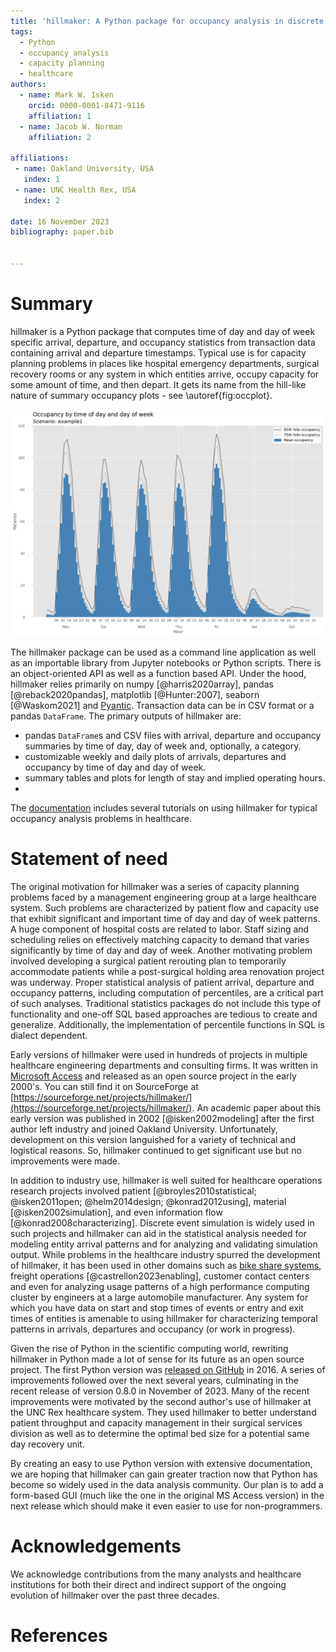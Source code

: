 ```yaml
---
title: 'hillmaker: A Python package for occupancy analysis in discrete entity flow systems'
tags:
  - Python
  - occupancy analysis
  - capacity planning
  - healthcare
authors:
  - name: Mark W. Isken
    orcid: 0000-0001-8471-9116
    affiliation: 1
  - name: Jacob W. Norman
    affiliation: 2

affiliations:
 - name: Oakland University, USA
   index: 1
 - name: UNC Health Rex, USA
   index: 2

date: 16 November 2023
bibliography: paper.bib


---
```


# Summary

hillmaker is a Python package that computes time of day and day of week specific arrival, departure, and 
occupancy statistics from 
transaction data containing arrival and departure timestamps. Typical use is for capacity planning problems in 
places like hospital emergency departments, surgical recovery rooms or any system in which entities arrive, 
occupy capacity for some amount of time, and then depart. It gets its name from the hill-like nature of 
summary occupancy plots - see \autoref{fig:occplot}.

![Weekly occupancy plot.\label{fig:occplot}](example1_occupancy_week.png)

The hillmaker package can be used as a command line application as well as an importable library from Jupyter notebooks
or Python scripts. There is an object-oriented API
as well as a function based API. Under the hood, hillmaker relies primarily on numpy [@harris2020array], pandas [@reback2020pandas], 
matplotlib [@Hunter:2007], seaborn [@Waskom2021] and [Pyantic](https://docs.pydantic.dev/latest/).
Transaction data can be in CSV format or a pandas `DataFrame`. The primary outputs of hillmaker are:

- pandas `DataFrame`s and CSV files with arrival, departure and occupancy summaries by time of day, day of week and, optionally, a category.
- customizable weekly and daily plots of arrivals, departures and occupancy by time of day and day of week.
- summary tables and plots for length of stay and implied operating hours.
- 
The [documentation](https://hillmaker.readthedocs.io/en/latest/intro.html) includes several tutorials on using hillmaker for typical occupancy analysis problems in healthcare.

# Statement of need

The original motivation for hillmaker was a series of capacity planning problems faced by a management 
engineering group at a large healthcare system. Such
problems are characterized by patient flow and capacity
use that exhibit significant and important time of day and day of week patterns. A huge component of hospital costs 
are related to labor. Staff sizing and scheduling relies on effectively matching capacity to demand that varies significantly by time of day and day of week. Another motivating problem
involved developing a surgical patient rerouting plan to temporarily accommodate patients while a post-surgical holding area
renovation project was underway.  Proper statistical
analysis of patient arrival, departure and occupancy patterns, including computation of percentiles, are a critical part of such analyses. Traditional
statistics packages do not include this type of functionality and one-off SQL based approaches are tedious to create
and generalize. Additionally, the implementation of percentile functions in SQL is dialect dependent. 

Early versions of hillmaker were used in hundreds of projects in multiple healthcare engineering departments and consulting firms. It
was written in [Microsoft Access](https://www.microsoft.com/en-us/microsoft-365/access) and released as an open source project in the early 2000's. You can still find it
on SourceForge at [https://sourceforge.net/projects/hillmaker/](https://sourceforge.net/projects/hillmaker/). An
academic paper about this early version was published in 2002 [@isken2002modeling] after the first author left industry
and joined Oakland University. Unfortunately, development on this version languished for a variety of
technical and logistical reasons. So, hillmaker continued to get significant use but no improvements were made.

In addition to industry use, hillmaker is well suited for healthcare operations research projects involved patient 
[@broyles2010statistical; @isken2011open; @helm2014design; @konrad2012using], material [@isken2002simulation],
and even information flow [@konrad2008characterizing]. Discrete event
simulation is widely used in such projects and hillmaker can aid in the statistical analysis needed for modeling
entity arrival patterns and for analyzing and validating simulation output. While problems in the healthcare industry spurred 
the development of hillmaker, it has been used in other domains such as [bike share systems](https://bitsofanalytics.org/posts/basic-usage-cycleshare/basic_usage_cycleshare),
freight operations [@castrellon2023enabling], customer contact centers and even for analyzing usage patterns of a high performance computing cluster by engineers at a large automobile manufacturer. 
Any system for which you have data on start and stop times of events or entry and exit times of entities is 
amenable to using hillmaker for characterizing temporal patterns in arrivals, departures and occupancy (or work in progress).

Given the rise of Python
in the scientific computing world, rewriting hillmaker in Python made a lot of sense for its future as an open source
project. The first Python version was [released on GitHub](https://github.com/misken/hillmaker/) in 2016. A series of
improvements followed over the next several years, culminating in the recent release of version 0.8.0 in November
of 2023. Many of the recent improvements were motivated by the second author's use of hillmaker at the UNC Rex 
healthcare system. They used hillmaker to better understand patient throughput and capacity management in their surgical services division as
well as to determine the optimal bed size for a potential same day recovery unit.

By creating an easy to use Python version with extensive documentation, we are hoping that hillmaker can gain 
greater traction now that Python has become so widely used in the data analysis community.
Our plan is to add a form-based GUI (much like the one in the original MS Access version) in the next 
release which should make it even easier to use for non-programmers.

# Acknowledgements

We acknowledge contributions from the many analysts and healthcare institutions for both their direct and
indirect support of the ongoing evolution of hillmaker over the past three decades.  

# References